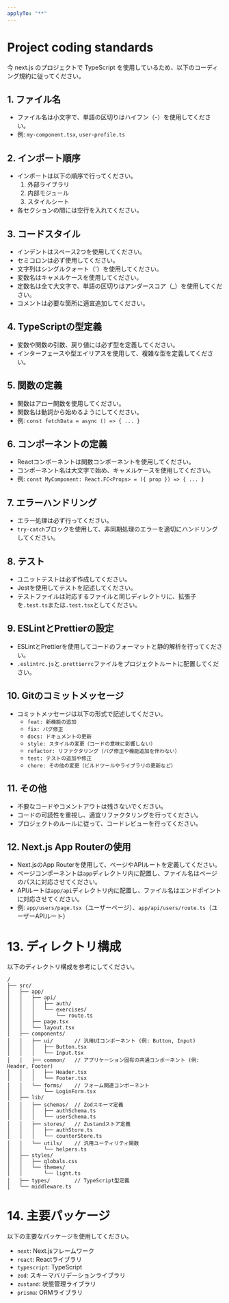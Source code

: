 ```yaml
---
applyTo: "**"
---
```

# Project coding standards

今 next.js のプロジェクトで TypeScript を使用しているため、以下のコーディング規約に従ってください。
## 1. ファイル名
- ファイル名は小文字で、単語の区切りはハイフン（-）を使用してください。
- 例: `my-component.tsx`, `user-profile.ts`
## 2. インポート順序
- インポートは以下の順序で行ってください。
  1. 外部ライブラリ
  2. 内部モジュール
  3. スタイルシート
- 各セクションの間には空行を入れてください。
## 3. コードスタイル
- インデントはスペース2つを使用してください。
- セミコロンは必ず使用してください。
- 文字列はシングルクォート（'）を使用してください。
- 変数名はキャメルケースを使用してください。
- 定数名は全て大文字で、単語の区切りはアンダースコア（_）を使用してください。
- コメントは必要な箇所に適宜追加してください。
## 4. TypeScriptの型定義
- 変数や関数の引数、戻り値には必ず型を定義してください。
- インターフェースや型エイリアスを使用して、複雑な型を定義してください。
## 5. 関数の定義
- 関数はアロー関数を使用してください。
- 関数名は動詞から始めるようにしてください。
- 例: `const fetchData = async () => { ... }`
## 6. コンポーネントの定義
- Reactコンポーネントは関数コンポーネントを使用してください。
- コンポーネント名は大文字で始め、キャメルケースを使用してください。
- 例: `const MyComponent: React.FC<Props> = ({ prop }) => { ... }`
## 7. エラーハンドリング
- エラー処理は必ず行ってください。
- `try-catch`ブロックを使用して、非同期処理のエラーを適切にハンドリングしてください。
## 8. テスト
- ユニットテストは必ず作成してください。
- Jestを使用してテストを記述してください。
- テストファイルは対応するファイルと同じディレクトリに、拡張子を`.test.ts`または`.test.tsx`としてください。
## 9. ESLintとPrettierの設定
- ESLintとPrettierを使用してコードのフォーマットと静的解析を行ってください。
- `.eslintrc.js`と`.prettierrc`ファイルをプロジェクトルートに配置してください。
## 10. Gitのコミットメッセージ
- コミットメッセージは以下の形式で記述してください。
  - `feat: 新機能の追加`
  - `fix: バグ修正`
  - `docs: ドキュメントの更新`
  - `style: スタイルの変更（コードの意味に影響しない）`
  - `refactor: リファクタリング（バグ修正や機能追加を伴わない）`
  - `test: テストの追加や修正`
  - `chore: その他の変更（ビルドツールやライブラリの更新など）`
## 11. その他
- 不要なコードやコメントアウトは残さないでください。
- コードの可読性を重視し、適宜リファクタリングを行ってください。
- プロジェクトのルールに従って、コードレビューを行ってください。
## 12. Next.js App Routerの使用
- Next.jsのApp Routerを使用して、ページやAPIルートを定義してください。
- ページコンポーネントは`app`ディレクトリ内に配置し、ファイル名はページのパスに対応させてください。
- APIルートは`app/api`ディレクトリ内に配置し、ファイル名はエンドポイントに対応させてください。
- 例: `app/users/page.tsx`（ユーザーページ）、`app/api/users/route.ts`（ユーザーAPIルート）

# 13. ディレクトリ構成
以下のディレクトリ構成を参考にしてください。
```
/
├── src/
│   ├── app/
│   │   ├── api/
│   │   │   ├── auth/
│   │   │   └── exercises/
│   │   │       └── route.ts
│   │   ├── page.tsx
│   │   └── layout.tsx
│   ├── components/
│   │   ├── ui/       // 汎用UIコンポーネント (例: Button, Input)
│   │   │   ├── Button.tsx
│   │   │   └── Input.tsx
│   │   ├── common/   // アプリケーション固有の共通コンポーネント (例: Header, Footer)
│   │   │   ├── Header.tsx
│   │   │   └── Footer.tsx
│   │   └── forms/    // フォーム関連コンポーネント
│   │       └── LoginForm.tsx
│   ├── lib/
│   │   ├── schemas/  // Zodスキーマ定義
│   │   │   ├── authSchema.ts
│   │   │   └── userSchema.ts
│   │   ├── stores/   // Zustandストア定義
│   │   │   ├── authStore.ts
│   │   │   └── counterStore.ts
│   │   └── utils/    // 汎用ユーティリティ関数
│   │       └── helpers.ts
│   ├── styles/
│   │   ├── globals.css
│   │   └── themes/
│   │       └── light.ts
│   ├── types/        // TypeScript型定義
│   └── middleware.ts
```
# 14. 主要パッケージ
以下の主要なパッケージを使用してください。
- `next`: Next.jsフレームワーク
- `react`: Reactライブラリ
- `typescript`: TypeScript
- `zod`: スキーマバリデーションライブラリ
- `zustand`: 状態管理ライブラリ
- `prisma`: ORMライブラリ

